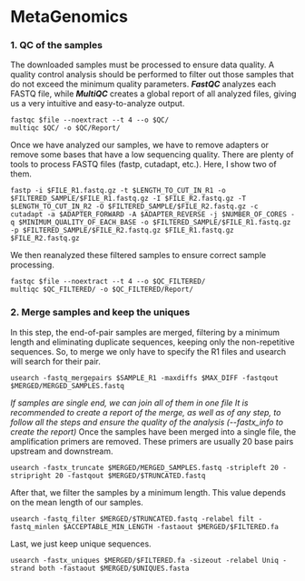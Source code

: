 # MetaGenomics


### 1. QC of the samples
The downloaded samples must be processed to ensure data quality. A quality control analysis should be performed to filter out those samples that do not exceed the minimum quality parameters. ***FastQC*** analyzes each FASTQ file, while ***MultiQC*** creates a global report of all analyzed files, giving us a very intuitive and easy-to-analyze output.
```
fastqc $file --noextract --t 4 --o $QC/
multiqc $QC/ -o $QC/Report/
```
Once we have analyzed our samples, we have to remove adapters or remove some bases that have a low sequencing quality. There are plenty of tools to process FASTQ files (fastp, cutadapt, etc.). Here, I show two of them.
```
fastp -i $FILE_R1.fastq.gz -t $LENGTH_TO_CUT_IN_R1 -o $FILTERED_SAMPLE/$FILE_R1.fastq.gz -I $FILE_R2.fastq.gz -T $LENGTH_TO_CUT_IN_R2 -O $FILTERED_SAMPLE/$FILE_R2.fastq.gz -c
cutadapt -a $ADAPTER_FORWARD -A $ADAPTER_REVERSE -j $NUMBER_OF_CORES -q $MINIMUM_QUALITY_OF_EACH_BASE -o $FILTERED_SAMPLE/$FILE_R1.fastq.gz -p $FILTERED_SAMPLE/$FILE_R2.fastq.gz $FILE_R1.fastq.gz $FILE_R2.fastq.gz
```
We then reanalyzed these filtered samples to ensure correct sample processing.
```
fastqc $file --noextract --t 4 --o $QC_FILTERED/
multiqc $QC_FILTERED/ -o $QC_FILTERED/Report/
```
### 2. Merge samples and keep the uniques
In this step, the end-of-pair samples are merged, filtering by a minimum length and eliminating duplicate sequences, keeping only the non-repetitive sequences. So, to merge we only have to specify the R1 files and usearch will search for their pair.
```
usearch -fastq_mergepairs $SAMPLE_R1 -maxdiffs $MAX_DIFF -fastqout $MERGED/MERGED_SAMPLES.fastq
```
*If samples are single end, we can join all of them in one file*
*It is recommended to create a report of the merge, as well as of any step, to follow all the steps and ensure the quality of the analysis (--fastx_info to create the report)*
Once the samples have been merged into a single file, the amplification primers are removed. These primers are usually 20 base pairs upstream and downstream.
```
usearch -fastx_truncate $MERGED/MERGED_SAMPLES.fastq -stripleft 20 -stripright 20 -fastqout $MERGED/$TRUNCATED.fastq
```
After that, we filter the samples by a minimum length. This value depends on the mean length of our samples.
```
usearch -fastq_filter $MERGED/$TRUNCATED.fastq -relabel filt -fastq_minlen $ACCEPTABLE_MIN_LENGTH -fastaout $MERGED/$FILTERED.fa
```
Last, we just keep unique sequences.
```
usearch -fastx_uniques $MERGED/$FILTERED.fa -sizeout -relabel Uniq -strand both -fastaout $MERGED/$UNIQUES.fasta
```
